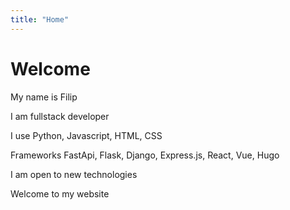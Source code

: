 ```yaml
---
title: "Home"
---
```

# Welcome

My name is Filip

I am fullstack developer

I use Python, Javascript, HTML, CSS

Frameworks FastApi, Flask, Django, Express.js, React, Vue, Hugo

I am open to new technologies

Welcome to my website